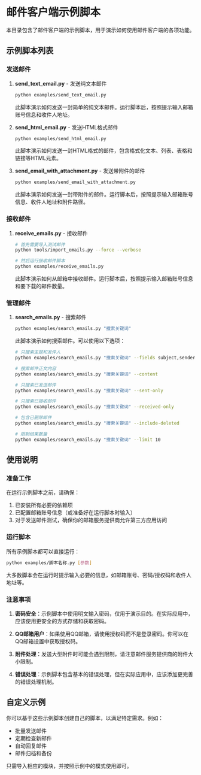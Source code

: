 # 邮件客户端示例脚本

本目录包含了邮件客户端的示例脚本，用于演示如何使用邮件客户端的各项功能。

## 示例脚本列表

### 发送邮件

1. **send_text_email.py** - 发送纯文本邮件
   ```bash
   python examples/send_text_email.py
   ```
   
   此脚本演示如何发送一封简单的纯文本邮件。运行脚本后，按照提示输入邮箱账号信息和收件人地址。

2. **send_html_email.py** - 发送HTML格式邮件
   ```bash
   python examples/send_html_email.py
   ```
   
   此脚本演示如何发送一封HTML格式的邮件，包含格式化文本、列表、表格和链接等HTML元素。

3. **send_email_with_attachment.py** - 发送带附件的邮件
   ```bash
   python examples/send_email_with_attachment.py
   ```
   
   此脚本演示如何发送一封带附件的邮件。运行脚本后，按照提示输入邮箱账号信息、收件人地址和附件路径。

### 接收邮件

1. **receive_emails.py** - 接收邮件
   ```bash
   # 首先需要导入测试邮件
   python tools/import_emails.py --force --verbose
   
   # 然后运行接收邮件脚本
   python examples/receive_emails.py
   ```
   
   此脚本演示如何从邮箱中接收邮件。运行脚本后，按照提示输入邮箱账号信息和要下载的邮件数量。

### 管理邮件

1. **search_emails.py** - 搜索邮件
   ```bash
   python examples/search_emails.py "搜索关键词"
   ```
   
   此脚本演示如何搜索邮件。可以使用以下选项：
   
   ```bash
   # 只搜索主题和发件人
   python examples/search_emails.py "搜索关键词" --fields subject,sender
   
   # 搜索邮件正文内容
   python examples/search_emails.py "搜索关键词" --content
   
   # 只搜索已发送邮件
   python examples/search_emails.py "搜索关键词" --sent-only
   
   # 只搜索已接收邮件
   python examples/search_emails.py "搜索关键词" --received-only
   
   # 包含已删除邮件
   python examples/search_emails.py "搜索关键词" --include-deleted
   
   # 限制结果数量
   python examples/search_emails.py "搜索关键词" --limit 10
   ```

## 使用说明

### 准备工作

在运行示例脚本之前，请确保：

1. 已安装所有必要的依赖项
2. 已配置邮箱账号信息（或准备好在运行脚本时输入）
3. 对于发送邮件测试，确保你的邮箱服务提供商允许第三方应用访问

### 运行脚本

所有示例脚本都可以直接运行：

```bash
python examples/脚本名称.py [参数]
```

大多数脚本会在运行时提示输入必要的信息，如邮箱账号、密码/授权码和收件人地址等。

### 注意事项

1. **密码安全**：示例脚本中使用明文输入密码，仅用于演示目的。在实际应用中，应该使用更安全的方式存储和获取密码。

2. **QQ邮箱用户**：如果使用QQ邮箱，请使用授权码而不是登录密码。你可以在QQ邮箱设置中获取授权码。

3. **附件处理**：发送大型附件时可能会遇到限制，请注意邮件服务提供商的附件大小限制。

4. **错误处理**：示例脚本包含基本的错误处理，但在实际应用中，应该添加更完善的错误处理机制。

## 自定义示例

你可以基于这些示例脚本创建自己的脚本，以满足特定需求。例如：

- 批量发送邮件
- 定期检查新邮件
- 自动回复邮件
- 邮件归档和备份

只需导入相应的模块，并按照示例中的模式使用即可。

